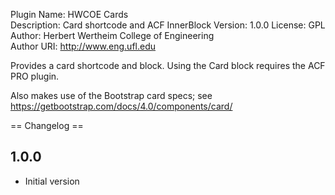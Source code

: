 Plugin Name: HWCOE Cards  
Description: Card shortcode and ACF InnerBlock
Version: 1.0.0
License: GPL  
Author: Herbert Wertheim College of Engineering  
Author URI: http://www.eng.ufl.edu  

Provides a card shortcode and block. Using the Card block requires the ACF PRO plugin.

Also makes use of the Bootstrap card specs; see https://getbootstrap.com/docs/4.0/components/card/

== Changelog ==

1.0.0
---
- Initial version
